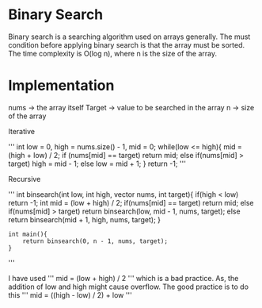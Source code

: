 # Binary Search 

Binary search is a searching algorithm used on arrays generally. The must condition before applying binary search is that the array must be sorted. The time complexity is O(log n), where n is the size of the array. 

# Implementation 

nums -> the array itself
Target -> value to be searched in the array
n -> size of the array


Iterative 

'''
int low = 0, high = nums.size() - 1, mid = 0;
while(low <= high){
   mid = (high + low) / 2;
   if (nums[mid] == target) return mid;
   else if(nums[mid] > target) high = mid - 1;
   else low = mid + 1;
}
return -1;
'''

Recursive

'''
    int binsearch(int low, int high, vector<int> nums, int target){
        if(high < low) return -1;
        int mid = (low + high) / 2;
        if(nums[mid] == target) return mid;
        else if(nums[mid] > target) return binsearch(low, mid - 1, nums, target);
        else return binsearch(mid + 1, high, nums, target);
    }

    int main(){
        return binsearch(0, n - 1, nums, target);
    }
'''

I have used 
''' mid = (low + high) / 2 ''' 
which is a bad practice. As, the addition of low and high might cause overflow. The good practice is to do this
''' mid = ((high - low) / 2) + low '''
